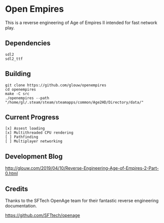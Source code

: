 # Open Empires

This is a reverse engineering of Age of Empires II intended for fast network play.

## Dependencies

    sdl2
    sdl2_ttf

## Building

    git clone https://github.com/glouw/openempires
    cd openempires
    make -C src
    ./openempires --path "/home/gl/.steam/steam/steamapps/common/Age2HD/Directory/data/"

## Current Progress

    [x] Assest loading
    [x] Multithreaded CPU rendering
    [ ] Pathfinding
    [ ] Multiplayer networking

## Development Blog

http://glouw.com/2019/04/10/Reverse-Engineering-Age-of-Empires-2-Part-0.html

## Credits

Thanks to the SFTech OpenAge team for their fantastic reverse engineering documentation.

https://github.com/SFTtech/openage
